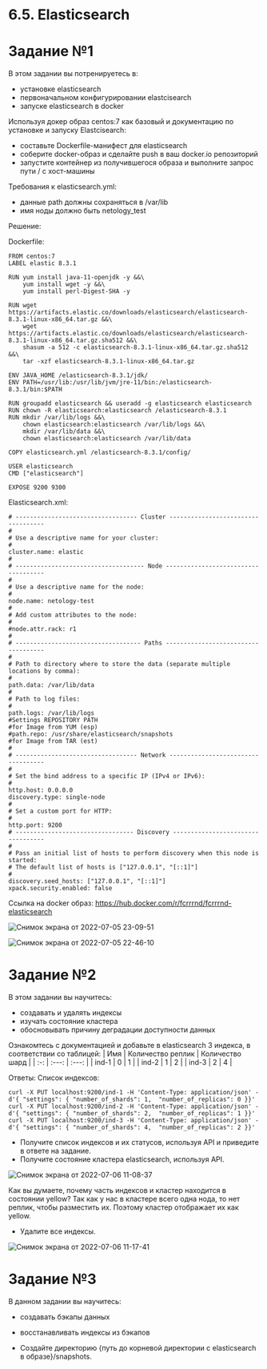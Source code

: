 # 6.5. Elasticsearch

# Задание №1

В этом задании вы потренируетесь в:

  -  установке elasticsearch
  -  первоначальном конфигурировании elastcisearch
  -  запуске elasticsearch в docker

Используя докер образ centos:7 как базовый и документацию по установке и запуску Elastcisearch:

  -  составьте Dockerfile-манифест для elasticsearch
  -  соберите docker-образ и сделайте push в ваш docker.io репозиторий
  -  запустите контейнер из получившегося образа и выполните запрос пути / c хост-машины

Требования к elasticsearch.yml:

  -  данные path должны сохраняться в /var/lib
  -  имя ноды должно быть netology_test

Решение:

Dockerfile:

```
FROM centos:7
LABEL elastic 8.3.1

RUN yum install java-11-openjdk -y &&\
    yum install wget -y &&\
    yum install perl-Digest-SHA -y

RUN wget https://artifacts.elastic.co/downloads/elasticsearch/elasticsearch-8.3.1-linux-x86_64.tar.gz &&\
    wget https://artifacts.elastic.co/downloads/elasticsearch/elasticsearch-8.3.1-linux-x86_64.tar.gz.sha512 &&\
    shasum -a 512 -c elasticsearch-8.3.1-linux-x86_64.tar.gz.sha512 &&\
    tar -xzf elasticsearch-8.3.1-linux-x86_64.tar.gz

ENV JAVA_HOME /elasticsearch-8.3.1/jdk/
ENV PATH=/usr/lib:/usr/lib/jvm/jre-11/bin:/elasticsearch-8.3.1/bin:$PATH

RUN groupadd elasticsearch && useradd -g elasticsearch elasticsearch
RUN chown -R elasticsearch:elasticsearch /elasticsearch-8.3.1
RUN mkdir /var/lib/logs &&\
    chown elasticsearch:elasticsearch /var/lib/logs &&\
    mkdir /var/lib/data &&\
    chown elasticsearch:elasticsearch /var/lib/data

COPY elasticsearch.yml /elasticsearch-8.3.1/config/

USER elasticsearch
CMD ["elasticsearch"]

EXPOSE 9200 9300

```

Elasticsearch.xml:
```
# ---------------------------------- Cluster -----------------------------------
#
# Use a descriptive name for your cluster:
#
cluster.name: elastic
#
# ------------------------------------ Node ------------------------------------
#
# Use a descriptive name for the node:
#
node.name: netology-test
#
# Add custom attributes to the node:
#
#node.attr.rack: r1
#
# ----------------------------------- Paths ------------------------------------
#
# Path to directory where to store the data (separate multiple locations by comma):
#
path.data: /var/lib/data
#
# Path to log files:
#
path.logs: /var/lib/logs
#Settings REPOSITORY PATH 
#for Image from YUM (esp)
#path.repo: /usr/share/elasticsearch/snapshots
#for Image from TAR (est)
#  
# ---------------------------------- Network -----------------------------------
#
# Set the bind address to a specific IP (IPv4 or IPv6):
#
http.host: 0.0.0.0
discovery.type: single-node
#
# Set a custom port for HTTP:
#
http.port: 9200
# --------------------------------- Discovery ----------------------------------
#
# Pass an initial list of hosts to perform discovery when this node is started:
# The default list of hosts is ["127.0.0.1", "[::1]"]
#
discovery.seed_hosts: ["127.0.0.1", "[::1]"]
xpack.security.enabled: false
```

Ссылка на docker образ:
https://hub.docker.com/r/fcrrrnd/fcrrrnd-elasticsearch

![Снимок экрана от 2022-07-05 23-09-51](https://user-images.githubusercontent.com/93032289/177408589-8d4055fc-237c-4597-9634-e6058fd4ee8d.png)

![Снимок экрана от 2022-07-05 22-46-10](https://user-images.githubusercontent.com/93032289/177408584-32bcf105-b061-4bc8-a6bf-92bc5920a38b.png)

# Задание №2

В этом задании вы научитесь:

   - создавать и удалять индексы
   - изучать состояние кластера
   - обосновывать причину деградации доступности данных

Ознакомтесь с документацией и добавьте в elasticsearch 3 индекса, в соответствии со таблицей:
| Имя   | Количество реплик | Количество шард  |
| :-:   |   :---:           | :---:            | 
| ind-1 |         0         |        1         | 
| ind-2 |         1         |        2         |
| ind-3 |         2         |        4         |

Ответы:
Список индексов:
```
curl -X PUT localhost:9200/ind-1 -H 'Content-Type: application/json' -d'{ "settings": { "number_of_shards": 1,  "number_of_replicas": 0 }}'
curl -X PUT localhost:9200/ind-2 -H 'Content-Type: application/json' -d'{ "settings": { "number_of_shards": 2,  "number_of_replicas": 1 }}'
curl -X PUT localhost:9200/ind-3 -H 'Content-Type: application/json' -d'{ "settings": { "number_of_shards": 4,  "number_of_replicas": 2 }}'
```
- Получите список индексов и их статусов, используя API и приведите в ответе на задание.
- Получите состояние кластера elasticsearch, используя API.

![Снимок экрана от 2022-07-06 11-08-37](https://user-images.githubusercontent.com/93032289/177502626-3ef7a170-cae3-41c4-bc1b-24b8bbe0f4b1.png)

Как вы думаете, почему часть индексов и кластер находится в состоянии yellow?
Так как у нас в кластере всего одна нода, то нет реплик, чтобы разместить их. Поэтому кластер отображает их как yellow.

- Удалите все индексы.

![Снимок экрана от 2022-07-06 11-17-41](https://user-images.githubusercontent.com/93032289/177503974-d4886349-746d-4dc8-9a11-de91e95fdac8.png)

# Задание №3

В данном задании вы научитесь:

   - создавать бэкапы данных
   - восстанавливать индексы из бэкапов

- Создайте директорию {путь до корневой директории с elasticsearch в образе}/snapshots.















